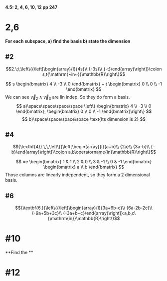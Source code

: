 **4.5: 2, 4, 6, 10, 12 pp 247**

# 2,6
**For each subspace, 
	a) find the basis
	b) state the dimension**
## #2
$$2.\;\;\left\{{\left[\begin{array}{l}{4s}\\ {-3s}\\ {-t}\end{array}\right]}\colon s,t{\mathrm{~in~}}\mathbb{R}\right\}$$

$$
s
\begin{bmatrix}
4 \\
-3 \\
0
\end{bmatrix} + t \begin{bmatrix}
0 \\
0 \\
-1
\end{bmatrix}
$$
We can see $\vec{v}_{2} \land \vec{v}_{3}$ are lin indep. So they do form a basis.
$$
a)\space\space\space\space \left\{ \begin{bmatrix}
4 \\
-3 \\
0
\end{bmatrix}, \begin{bmatrix}
0 \\
0 \\
-1
\end{bmatrix}\right\} 
$$
$$
b)\space\space\space\space \text{Its dimension is 2}
$$


## #4
$${\textbf{4}}.\,\,\left\{{\left[\begin{array}{l}{a+b}\\ {2a}\\ {3a-b}\\ {-b}\end{array}\right]}\colon a,b\operatorname{in}\mathbb{R}\right\}$$

$$
=e
\begin{bmatrix}
1 & 1 \\
2 & 0 \\
3 & -1 \\
0 & -1
\end{bmatrix}
\begin{bmatrix}
a \\
b
\end{bmatrix}
$$
Those columns are linearly independent, so they form a 2 dimensional basis.

## #6
$${\textbf{6.}}\left\{{\left[\begin{array}{l}{3a+6b-c}\\ {6a-2b-2c}\\ {-9a+5b+3c}\\ {-3a+b+c}\end{array}\right]}:a,b,c\ {\mathrm{in}}\mathbb{R}\right\}$$


# #10
**Find the **

# #12
